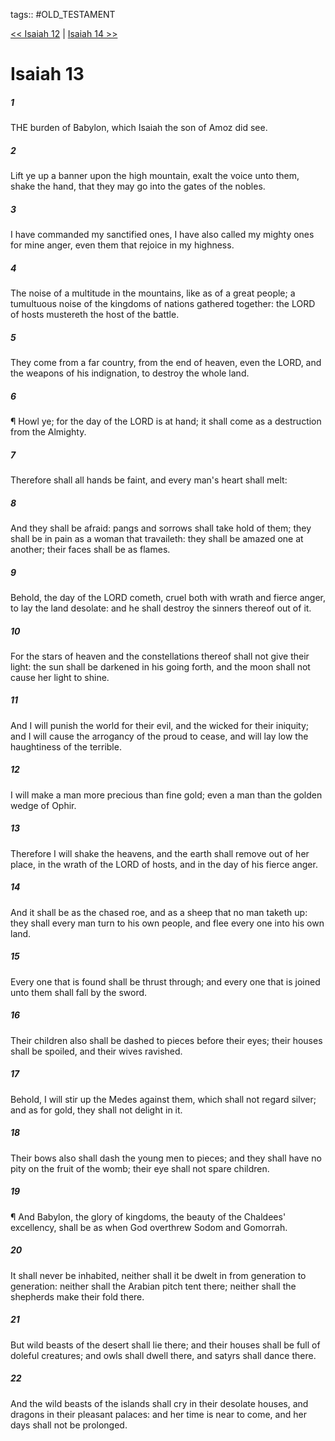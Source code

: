 tags:: #OLD_TESTAMENT

[<< Isaiah 12](OLD_TESTAMENT/23_Isaiah/Isaiah_12.md) | [Isaiah 14 >>](OLD_TESTAMENT/23_Isaiah/Isaiah_14.md)

# Isaiah 13

##### 1

THE burden of Babylon, which Isaiah the son of Amoz did see.

##### 2

Lift ye up a banner upon the high mountain, exalt the voice unto them, shake the hand, that they may go into the gates of the nobles.

##### 3

I have commanded my sanctified ones, I have also called my mighty ones for mine anger, even them that rejoice in my highness.

##### 4

The noise of a multitude in the mountains, like as of a great people; a tumultuous noise of the kingdoms of nations gathered together: the LORD of hosts mustereth the host of the battle.

##### 5

They come from a far country, from the end of heaven, even the LORD, and the weapons of his indignation, to destroy the whole land.

##### 6

¶ Howl ye; for the day of the LORD is at hand; it shall come as a destruction from the Almighty.

##### 7

Therefore shall all hands be faint, and every man's heart shall melt:

##### 8

And they shall be afraid: pangs and sorrows shall take hold of them; they shall be in pain as a woman that travaileth: they shall be amazed one at another; their faces shall be as flames.

##### 9

Behold, the day of the LORD cometh, cruel both with wrath and fierce anger, to lay the land desolate: and he shall destroy the sinners thereof out of it.

##### 10

For the stars of heaven and the constellations thereof shall not give their light: the sun shall be darkened in his going forth, and the moon shall not cause her light to shine.

##### 11

And I will punish the world for their evil, and the wicked for their iniquity; and I will cause the arrogancy of the proud to cease, and will lay low the haughtiness of the terrible.

##### 12

I will make a man more precious than fine gold; even a man than the golden wedge of Ophir.

##### 13

Therefore I will shake the heavens, and the earth shall remove out of her place, in the wrath of the LORD of hosts, and in the day of his fierce anger.

##### 14

And it shall be as the chased roe, and as a sheep that no man taketh up: they shall every man turn to his own people, and flee every one into his own land.

##### 15

Every one that is found shall be thrust through; and every one that is joined unto them shall fall by the sword.

##### 16

Their children also shall be dashed to pieces before their eyes; their houses shall be spoiled, and their wives ravished.

##### 17

Behold, I will stir up the Medes against them, which shall not regard silver; and as for gold, they shall not delight in it.

##### 18

Their bows also shall dash the young men to pieces; and they shall have no pity on the fruit of the womb; their eye shall not spare children.

##### 19

¶ And Babylon, the glory of kingdoms, the beauty of the Chaldees' excellency, shall be as when God overthrew Sodom and Gomorrah.

##### 20

It shall never be inhabited, neither shall it be dwelt in from generation to generation: neither shall the Arabian pitch tent there; neither shall the shepherds make their fold there.

##### 21

But wild beasts of the desert shall lie there; and their houses shall be full of doleful creatures; and owls shall dwell there, and satyrs shall dance there.

##### 22

And the wild beasts of the islands shall cry in their desolate houses, and dragons in their pleasant palaces: and her time is near to come, and her days shall not be prolonged.

